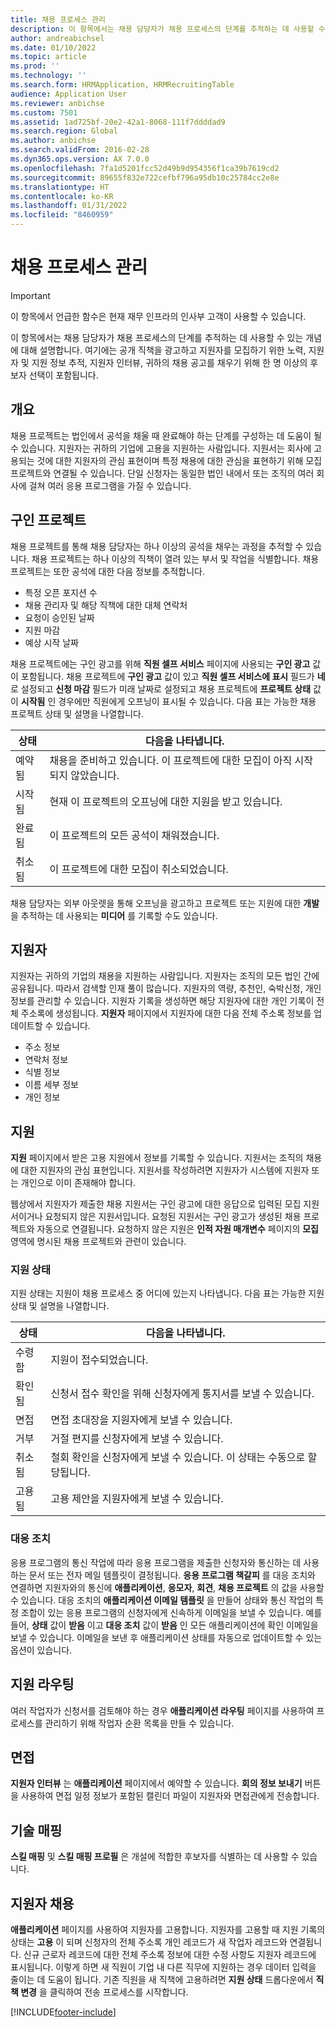 ```yaml
---
title: 채용 프로세스 관리
description: 이 항목에서는 채용 담당자가 채용 프로세스의 단계를 추적하는 데 사용할 수 있는 개념에 대해 설명합니다.
author: andreabichsel
ms.date: 01/10/2022
ms.topic: article
ms.prod: ''
ms.technology: ''
ms.search.form: HRMApplication, HRMRecruitingTable
audience: Application User
ms.reviewer: anbichse
ms.custom: 7501
ms.assetid: 1ad725bf-20e2-42a1-8068-111f7ddddad9
ms.search.region: Global
ms.author: anbichse
ms.search.validFrom: 2016-02-28
ms.dyn365.ops.version: AX 7.0.0
ms.openlocfilehash: 7fa1d5201fcc52d49b9d954356f1ca39b7619cd2
ms.sourcegitcommit: 89655f832e722cefbf796a95db10c25784cc2e8e
ms.translationtype: HT
ms.contentlocale: ko-KR
ms.lasthandoff: 01/31/2022
ms.locfileid: "8460959"
---
```

# <a name="manage-recruiting-processes"></a>채용 프로세스 관리

> [!IMPORTANT]
> 이 항목에서 언급한 함수은 현재 재무 인프라의 인사부 고객이 사용할 수 있습니다.  


이 항목에서는 채용 담당자가 채용 프로세스의 단계를 추적하는 데 사용할 수 있는 개념에 대해 설명합니다. 여기에는 공개 직책을 광고하고 지원자를 모집하기 위한 노력, 지원자 및 지원 정보 추적, 지원자 인터뷰, 귀하의 채용 공고를 채우기 위해 한 명 이상의 후보자 선택이 포함됩니다.

## <a name="overview"></a>개요

채용 프로젝트는 법인에서 공석을 채울 때 완료해야 하는 단계를 구성하는 데 도움이 될 수 있습니다. 지원자는 귀하의 기업에 고용을 지원하는 사람입니다. 지원서는 회사에 고용되는 것에 대한 지원자의 관심 표현이며 특정 채용에 대한 관심을 표현하기 위해 모집 프로젝트와 연결될 수 있습니다. 단일 신청자는 동일한 법인 내에서 또는 조직의 여러 회사에 걸쳐 여러 응용 프로그램을 가질 수 있습니다.

## <a name="recruitment-projects"></a>구인 프로젝트

채용 프로젝트를 통해 채용 담당자는 하나 이상의 공석을 채우는 과정을 추적할 수 있습니다. 채용 프로젝트는 하나 이상의 직책이 열려 있는 부서 및 작업을 식별합니다. 채용 프로젝트는 또한 공석에 대한 다음 정보를 추적합니다.

- 특정 오픈 포지션 수
- 채용 관리자 및 해당 직책에 대한 대체 연락처
- 요청이 승인된 날짜
- 지원 마감
- 예상 시작 날짜

채용 프로젝트에는 구인 광고를 위해 **직원 셀프 서비스** 페이지에 사용되는 **구인 광고** 값이 포함됩니다. 채용 프로젝트에 **구인 광고** 값이 있고 **직원 셀프 서비스에 표시** 필드가 **네** 로 설정되고 **신청 마감** 필드가 미래 날짜로 설정되고 채용 프로젝트에 **프로젝트 상태** 값이 **시작됨** 인 경우에만 직원에게 오프닝이 표시될 수 있습니다. 다음 표는 가능한 채용 프로젝트 상태 및 설명을 나열합니다.

| 상태    | 다음을 나타냅니다.                                                                         |
|-----------|-----------------------------------------------------------------------------------------|
| 예약됨 | 채용을 준비하고 있습니다. 이 프로젝트에 대한 모집이 아직 시작되지 않았습니다. |
| 시작됨   | 현재 이 프로젝트의 오프닝에 대한 지원을 받고 있습니다.                   |
| 완료됨  | 이 프로젝트의 모든 공석이 채워졌습니다.                                         |
| 취소됨  | 이 프로젝트에 대한 모집이 취소되었습니다.                                          |

채용 담당자는 외부 아웃렛을 통해 오프닝을 광고하고 프로젝트 또는 지원에 대한 **개발** 을 추적하는 데 사용되는 **미디어** 를 기록할 수도 있습니다.

## <a name="applicants"></a>지원자

지원자는 귀하의 기업의 채용을 지원하는 사람입니다. 지원자는 조직의 모든 법인 간에 공유됩니다. 따라서 검색할 인재 풀이 많습니다. 지원자의 역량, 추천인, 숙박신청, 개인정보를 관리할 수 있습니다. 지원자 기록을 생성하면 해당 지원자에 대한 개인 기록이 전체 주소록에 생성됩니다. **지원자** 페이지에서 지원자에 대한 다음 전체 주소록 정보를 업데이트할 수 있습니다.

- 주소 정보
- 연락처 정보
- 식별 정보
- 이름 세부 정보
- 개인 정보

## <a name="applications"></a>지원

**지원** 페이지에서 받은 고용 지원에서 정보를 기록할 수 있습니다. 지원서는 조직의 채용에 대한 지원자의 관심 표현입니다. 지원서를 작성하려면 지원자가 시스템에 지원자 또는 개인으로 이미 존재해야 합니다.

웹상에서 지원자가 제출한 채용 지원서는 구인 광고에 대한 응답으로 입력된 모집 지원서이거나 요청되지 않은 지원서입니다. 요청된 지원서는 구인 광고가 생성된 채용 프로젝트와 자동으로 연결됩니다. 요청하지 않은 지원은 **인적 자원 매개변수** 페이지의 **모집** 영역에 명시된 채용 프로젝트와 관련이 있습니다.

### <a name="application-status"></a>지원 상태

지원 상태는 지원이 채용 프로세스 중 어디에 있는지 나타냅니다. 다음 표는 가능한 지원 상태 및 설명을 나열합니다.

| 상태    | 다음을 나타냅니다.                                                                           |
|-----------|-------------------------------------------------------------------------------------------|
| 수령함  | 지원이 접수되었습니다.                                                             |
| 확인됨 | 신청서 접수 확인을 위해 신청자에게 통지서를 보낼 수 있습니다.            |
| 면접 | 면접 초대장을 지원자에게 보낼 수 있습니다.                                     |
| 거부 | 거절 편지를 신청자에게 보낼 수 있습니다.                                          |
| 취소됨  | 철회 확인을 신청자에게 보낼 수 있습니다. 이 상태는 수동으로 할당됩니다. |
| 고용됨  | 고용 제안을 지원자에게 보낼 수 있습니다.                                         |

### <a name="correspondence-actions"></a>대응 조치

응용 프로그램의 통신 작업에 따라 응용 프로그램을 제출한 신청자와 통신하는 데 사용하는 문서 또는 전자 메일 템플릿이 결정됩니다. **응용 프로그램 책갈피** 를 대응 조치와 연결하면 지원자와의 통신에 **애플리케이션**, **응모자**, **회견**, **채용 프로젝트** 의 값을 사용할 수 있습니다. 대응 조치의 **애플리케이션 이메일 템플릿** 을 만들어 상태와 통신 작업의 특정 조합이 있는 응용 프로그램의 신청자에게 신속하게 이메일을 보낼 수 있습니다. 예를 들어, **상태** 값이 **받음** 이고 **대응 조치** 값이 **받음** 인 모든 애플리케이션에 확인 이메일을 보낼 수 있습니다. 이메일을 보낸 후 애플리케이션 상태를 자동으로 업데이트할 수 있는 옵션이 있습니다.

## <a name="application-routing"></a>지원 라우팅

여러 작업자가 신청서를 검토해야 하는 경우 **애플리케이션 라우팅** 페이지를 사용하여 프로세스를 관리하기 위해 작업자 순환 목록을 만들 수 있습니다.

## <a name="interviews"></a>면접

**지원자 인터뷰** 는 **애플리케이션** 페이지에서 예약할 수 있습니다. **회의 정보 보내기** 버튼을 사용하여 면접 일정 정보가 포함된 캘린더 파일이 지원자와 면접관에게 전송합니다.

## <a name="skill-mapping"></a>기술 매핑

**스킬 매핑** 및 **스킬 매핑 프로필** 은 개설에 적합한 후보자를 식별하는 데 사용할 수 있습니다.

## <a name="hiring-applicants"></a>지원자 채용

**애플리케이션** 페이지를 사용하여 지원자를 고용합니다. 지원자를 고용할 때 지원 기록의 상태는 **고용** 이 되며 신청자의 전체 주소록 개인 레코드가 새 작업자 레코드와 연결됩니다. 신규 근로자 레코드에 대한 전체 주소록 정보에 대한 수정 사항도 지원자 레코드에 표시됩니다. 이렇게 하면 새 직원이 기업 내 다른 직무에 지원하는 경우 데이터 입력을 줄이는 데 도움이 됩니다. 기존 직원을 새 직책에 고용하려면 **지원 상태** 드롭다운에서 **직책 변경** 을 클릭하여 전송 프로세스를 시작합니다.

[!INCLUDE[footer-include](../../../includes/footer-banner.md)]
